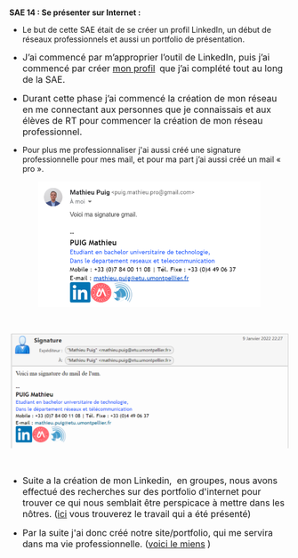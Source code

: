 <p dir="ltr"><br><strong>SAE 14 : Se présenter sur Internet :</strong><br></p>
<p>
</p>
<ul>
    <li>Le but de cette SAE était de se créer un profil LinkedIn, un début de réseaux professionnels et aussi un portfolio de présentation.&nbsp;</li>
</ul>
<ul>
    <li><span style="font-size:1rem;">J’ai commencé par m’approprier l’outil de LinkedIn, puis j’ai commencé par créer&nbsp;</span><a href="https://www.linkedin.com/in/puig-mathieu/" style="background-color:rgb(255,255,255);font-size:1rem;">mon profil</a>&nbsp;
        <span
            style="font-size:1rem;">que j’ai complété tout au long de la SAE.</span>
    </li>
</ul>
<ul>
    <li><span style="font-size:1rem;">Durant cette phase j’ai commencé la création de mon réseau en me connectant aux personnes que je connaissais et aux élèves de RT pour commencer la création de mon réseau professionnel.&nbsp;</span></li>
</ul>
<ul>
    <li><span>Pour plus me professionnaliser j'ai aussi créé une signature professionnelle pour mes mail, et pour ma part j’ai aussi créé un mail « pro ».<br></span></li>
</ul>
<p style="text-align:center;"><img src="./img/signature%20gmail.PNG" alt="signature gmail" width="400" class="img-fluid atto_image_button_text-bottom"><br></p>
<p style="text-align:center;"><br></p>
<p style="text-align:center;"><img src="./img/signature%20mail%20um.PNG" alt="signature um" width="500" class="img-fluid atto_image_button_text-bottom"><br></p>
<p style="text-align:center;"><br></p>
<ul>
    <li><span style="font-size:1rem;">Suite a la création de mon Linkedin,&nbsp; en groupes, nous avons effectué des recherches sur des portfolio d'internet pour trouver ce qui nous semblait être perspicace à mettre dans les nôtres. (</span><a href="https://drive.google.com/file/d/1Adzu2Eq4Isdc5PO0heAQTTith0RkBERj/view?usp=sharing"
            style="background-color:rgb(255,255,255);font-size:1rem;">ici</a><span style="font-size:1rem;"> vous trouverez le travail qui a été présenté)</span></li>
</ul>
<ul>
    <li><span style="font-size:1rem;">Par la suite j'ai donc créé notre site/portfolio, qui me servira dans ma vie professionnelle. (</span><a href="https://sites.google.com/view/puig-mathieu" style="background-color:rgb(255,255,255);font-size:1rem;">voici le miens</a>
        <span
            style="font-size:1rem;">)&nbsp;&nbsp;</span>
    </li>
</ul>
<p></p>
<p><br></p>
<p></p>